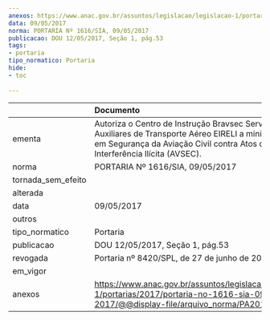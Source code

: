 ```yaml
---
anexos: https://www.anac.gov.br/assuntos/legislacao/legislacao-1/portarias/2017/portaria-no-1616-sia-09-05-2017/@@display-file/arquivo_norma/PA2017-1616.pdf
data: 09/05/2017
norma: PORTARIA Nº 1616/SIA, 09/05/2017
publicacao: DOU 12/05/2017, Seção 1, pág.53
tags:
- portaria
tipo_normatico: Portaria
hide: 
- toc 
 
---
```


|                    | Documento                                                                                                                                                                            |
|:-------------------|:-------------------------------------------------------------------------------------------------------------------------------------------------------------------------------------|
| ementa             | Autoriza o Centro de Instrução Bravsec Serviços Auxiliares de Transporte Aéreo EIRELI a ministrar cursos em Segurança da Aviação Civil contra Atos de Interferência Ilícita (AVSEC). |
| norma              | PORTARIA Nº 1616/SIA, 09/05/2017                                                                                                                                                     |
| tornada_sem_efeito |                                                                                                                                                                                      |
| alterada           |                                                                                                                                                                                      |
| data               | 09/05/2017                                                                                                                                                                           |
| outros             |                                                                                                                                                                                      |
| tipo_normatico     | Portaria                                                                                                                                                                             |
| publicacao         | DOU 12/05/2017, Seção 1, pág.53                                                                                                                                                      |
| revogada           | Portaria nº 8420/SPL, de 27 de junho de 2022                                                                                                                                         |
| em_vigor           |                                                                                                                                                                                      |
| anexos             | https://www.anac.gov.br/assuntos/legislacao/legislacao-1/portarias/2017/portaria-no-1616-sia-09-05-2017/@@display-file/arquivo_norma/PA2017-1616.pdf                                 |